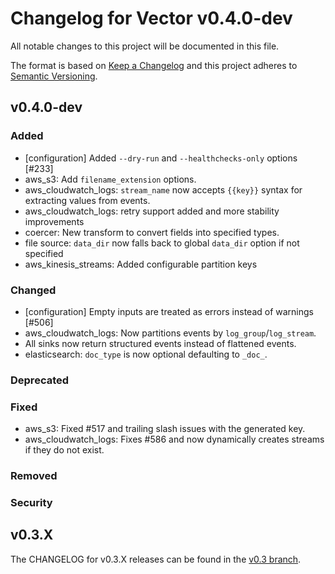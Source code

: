 
# Changelog for Vector v0.4.0-dev

All notable changes to this project will be documented in this file.

The format is based on [Keep a Changelog](http://keepachangelog.com/en/1.0.0/)
and this project adheres to [Semantic Versioning](http://semver.org/spec/v2.0.0.html).

## v0.4.0-dev

### Added

- [configuration] Added `--dry-run` and `--healthchecks-only` options [#233]
- aws_s3: Add `filename_extension` options.
- aws_cloudwatch_logs: `stream_name` now accepts `{{key}}` syntax for extracting values from events.
- aws_cloudwatch_logs: retry support added and more stability improvements
- coercer: New transform to convert fields into specified types.
- file source: `data_dir` now falls back to global `data_dir` option if not specified
- aws_kinesis_streams: Added configurable partition keys

### Changed

- [configuration] Empty inputs are treated as errors instead of warnings [#506]
- aws_cloudwatch_logs: Now partitions events by `log_group`/`log_stream`.
- All sinks now return structured events instead of flattened events.
- elasticsearch: `doc_type` is now optional defaulting to `_doc_`.

### Deprecated

### Fixed

- aws_s3: Fixed #517 and trailing slash issues with the generated key.
- aws_cloudwatch_logs: Fixes #586 and now dynamically creates streams if they do not exist.

### Removed

### Security

## v0.3.X

The CHANGELOG for v0.3.X releases can be found in the [v0.3 branch](https://github.com/timberio/vector/blob/v0.3/CHANGELOG.md).
